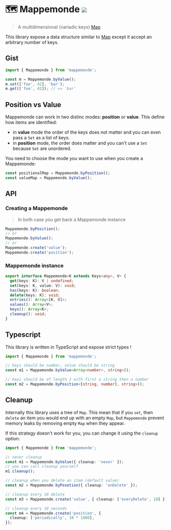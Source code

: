 # 🗺 Mappemonde [![](https://badgen.net/bundlephobia/minzip/mappemonde)](https://bundlephobia.com/result?p=mappemonde)

> A multidimensional (variadic keys) [Map](https://developer.mozilla.org/en-US/docs/Web/JavaScript/Reference/Global_Objects/Map)

This library expose a data structure similar to [Map](https://developer.mozilla.org/en-US/docs/Web/JavaScript/Reference/Global_Objects/Map) except it accept an arbitrary number of keys.

## Gist

```ts
import { Mappemonde } from 'mappemonde';

const m = Mappemonde.byValue();
m.set(['foo', 42], 'bar');
m.get(['foo', 42]); // => 'bar'
```

## Position vs Value

Mappemonde can work in two distinc modes: **position** or **value**. This define how items are identified:

- in **value** mode the order of the keys does not matter and you can even pass a `Set` as a list of keys.
- in **position** mode, the order does matter and you can't use a `Set` because `Set` are unordered.

You need to choose the mode you want to use when you create a Mappemonde:

```ts
const positionalMap = Mappemonde.byPosition();
const valueMap = Mappemonde.byValue();
```

## API

### Creating a Mappemonde

> In both case you get back a Mappemonde instance

```ts
Mappemonde.byPosition();
// or
Mappemonde.byValue();
// or
Mappemonde.create('value');
Mappemonde.create('position');
```

### Mappemonde instance

```ts
export interface Mappemonde<K extends Keys<any>, V> {
  get(keys: K): V | undefined;
  set(keys: K, value: V): void;
  has(keys: K): boolean;
  delete(keys: K): void;
  entries(): Array<[K, V]>;
  values(): Array<V>;
  keys(): Array<K>;
  cleanup(): void;
}
```

## Typescript

This library is written in TypeScript and expose strict types !

```ts
import { Mappemonde } from 'mappemonde';

// keys should be number, value should be string
const m1 = Mappemonde.byValue<Array<number>, string>();

// keys should be of length 2 with first a string then a number
const m2 = Mappemonde.byPosition<[string, number], string>();
```

## Cleanup

Internally this library uses a tree of `Map`. This mean that if you `set`, then `delete` an item you would end up with an empty `Map`, but `Mappemonde` prevent memory leaks by removing empty `Map` when they appear.

If this strategy doesn't work for you, you can change it using the `cleanup` option:

```ts
import { Mappemonde } from 'mappemonde';

// never cleanup
const m1 = Mappemonde.byValue({ cleanup: 'never' });
// you can call cleanup yourself
m1.cleanup();

// cleanup when you delete an item (default value)
const m2 = Mappemonde.byPosotion({ cleanup: 'onDelete' });

// cleanup every 10 delete
const m3 = Mappemonde.create('value', { cleanup: ['everyDelete', 10] });

// cleanup every 10 seconds
const m4 = Mappemonde.create('position', {
  cleanup: ['periodically', 10 * 1000],
});
```
